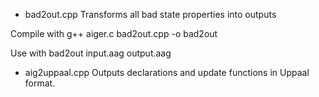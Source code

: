 * bad2out.cpp
Transforms all bad state properties into outputs

Compile with
	g++ aiger.c bad2out.cpp -o bad2out

Use with
	bad2out input.aag output.aag

* aig2uppaal.cpp
Outputs declarations and update functions in Uppaal format.

